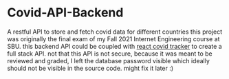# Covid-API-Backend
A restful API to store and fetch covid data for different countries
this project was originally the final exam of my Fall 2021 Internet Engineering course at SBU.
this backend API could be coupled with [react covid tracker](https://github.com/mehrshad-sdtn/React-Covid-Tracker) to create a full stack API.
not that this API is not secure, because it was meant to be reviewed and graded, I left the database password visible which ideally should not be visible in the source code.
might fix it later :)
